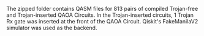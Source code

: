 The zipped folder contains QASM files for 813 pairs of compiled Trojan-free and Trojan-inserted QAOA Circuits. In the Trojan-inserted circuits, 1 Trojan Rx gate was inserted at the front of the QAOA Circuit. Qiskit's FakeManilaV2 simulator was used as the backend.

